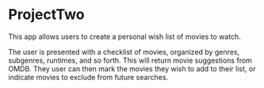 # ProjectTwo

This app allows users to create a personal wish list of movies to watch.

The user is presented with a checklist of movies, organized by genres, subgenres, runtimes, and so forth. This will return movie suggestions from OMDB. They user can then mark the movies they wish to add to their list, or indicate movies to exclude from future searches.





